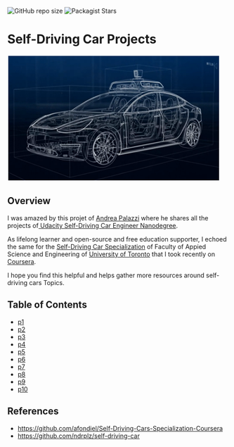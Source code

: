![GitHub repo size](https://img.shields.io/github/repo-size/afondiel/self-driving-car-projects) ![Packagist Stars](https://img.shields.io/packagist/stars/afondiel/self-driving-car-projects)
# Self-Driving Car Projects

<img src="https://github.com/afondiel/Self-Driving-Cars-Specialization/blob/main/Course1-Introduction-to-Self-Driving-Cars/resources/w1/img/m0-intro.png?raw=true" width="480" style="border:0px solid #FFFFFF; padding:1px; margin:1px">

## Overview

I was amazed by this projet of [Andrea Palazzi](https://github.com/ndrplz) where he shares all the projects of[ Udacity Self-Driving Car Engineer Nanodegree](https://www.udacity.com/course/self-driving-car-engineer-nanodegree--nd0013).


As lifelong learner and open-source and free education supporter, I echoed the same for the [Self-Driving Car Specialization](https://github.com/afondiel/Self-Driving-Cars-Specialization) of Faculty of Appied Science and Engineering of [University of Toronto](https://www.autodrive.utoronto.ca/) that I took recently on [Coursera](https://www.coursera.org/specializations/self-driving-cars).

I hope you find this helpful and helps gather more resources around self-driving cars Topics. 

## Table of Contents

- [p1](#)
- [p2](#)
- [p3](#)
- [p4](#)
- [p5](#)
- [p6](#)
- [p7](#)
- [p8](#)
- [p9](#)
- [p10](#)


## References

- https://github.com/afondiel/Self-Driving-Cars-Specialization-Coursera
- https://github.com/ndrplz/self-driving-car
